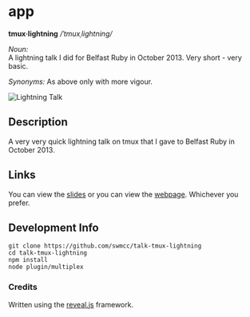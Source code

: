 # app

**tmux·lightning**  */ˈtmuxˌlightning/*

*Noun:*  
A lightning talk I did for Belfast Ruby in October 2013. Very short - very basic.

*Synonyms:*	
As above only with more vigour. 

![Lightning Talk](http://f.cl.ly/items/220x000c1F423x1R0U01/Neal-Stephenson.png "Lighning Talk")

## Description

A very very quick lightning talk on tmux that I gave to Belfast Ruby in October 2013. 


## Links

You can view the [slides](https://speakerdeck.com/swmcc/tmux-lightning-talk-at-belfastruby) or you can view the [webpage](http://swm.cc/talk-tmux-lightning). Whichever you prefer.

## Development Info

```
git clone https://github.com/swmcc/talk-tmux-lightning 
cd talk-tmux-lightning 
npm install
node plugin/multiplex
```
### Credits

Written using the [reveal.js](https://github.com/hakimel/reveal.js/) framework.
